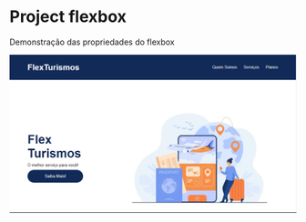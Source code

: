 # Project flexbox
Demonstração das propriedades do flexbox 

![FlexTurismos](./assets/img-principal.png)